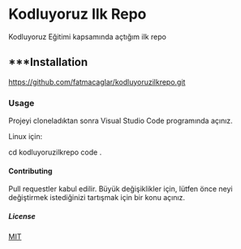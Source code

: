 # Kodluyoruz Ilk Repo
Kodluyoruz Eğitimi kapsamında açtığım ilk repo

## ***Installation
https://github.com/fatmacaglar/kodluyoruzilkrepo.git

### Usage
Projeyi cloneladıktan sonra Visual Studio Code programında açınız.

Linux için:

cd kodluyoruzilkrepo
code .

#### Contributing
Pull requestler kabul edilir. Büyük değişiklikler için, lütfen önce neyi değiştirmek istediğinizi tartışmak için bir konu açınız.

##### License
[MIT](https://choosealicense.com/licenses/mit/)